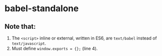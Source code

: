 # babel-standalone

## Note that:

1. The `<script>` inline or external, written in ES6, are `text/babel` instead of `text/javascript`.
2. Must define `window.exports = {};` (line 4).
